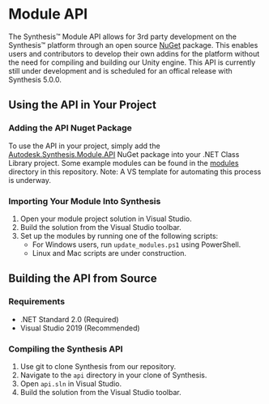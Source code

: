 # Module API
The Synthesis™ Module API allows for 3rd party development on the Synthesis™ platform through an open source [NuGet](https://www.nuget.org/packages/Autodesk.Synthesis.Module.API/) package. This enables users and contributors to develop their own addins for the platform without the need for compiling and building our Unity engine. This API is currently still under development and is scheduled for an offical release with Synthesis 5.0.0.

## Using the API in Your Project
### Adding the API Nuget Package
To use the API in your project, simply add the [Autodesk.Synthesis.Module.API](https://www.nuget.org/packages/Autodesk.Synthesis.Module.API/) NuGet package into your .NET Class Library project. Some example modules can be found in the [modules](/modules/) directory in this repository. Note: A VS template for automating this process is underway.
### Importing Your Module Into Synthesis
1. Open your module project solution in Visual Studio.
2. Build the solution from the Visual Studio toolbar.
3. Set up the modules by running one of the following scripts:
	- For Windows users, run `update_modules.ps1` using PowerShell.
	- Linux and Mac scripts are under construction.

## Building the API from Source
### Requirements
- .NET Standard 2.0 (Required)
- Visual Studio 2019 (Recommended)
### Compiling the Synthesis API
1. Use git to clone Synthesis from our repository.
2. Navigate to the `api` directory in your clone of Synthesis.
3. Open `api.sln` in Visual Studio.
4. Build the solution from the Visual Studio toolbar.
